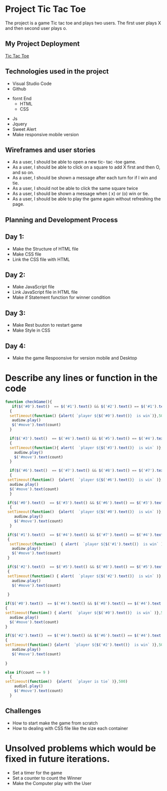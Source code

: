 <!-- md => markdown -->
<!-- Github markdown -->


<!-- heading part -->
#  Project Tic Tac Toe

The project is a game Tic tac toe and plays two users. The first user plays X and then second user plays o.

## My Project Deployment
[Tic Tac Toe](https://abdulah68.github.io/project-1/)

## Technologies used in the project

* Visual Studio Code
* Github
- fornt End
   * HTML
   * CSS
* Js
* Jquery
* Sweet Alert
* Make responsive mobile version

## Wireframes and user stories

* As a user, I should be able to open a new tic- tac -toe game.
* As a user, I should be able to click on a square to add X first and then O, and so on.
* As a user, I should be shown a message after each turn for if I win and tie. 
* As a user, I should not be able to click the same square twice
* As a user, I should be shown a message when ( x) or  (o) win or tie.
* As a user, I should be able to play the game again without refreshing the page.


## Planning and Development Process

## Day 1:
* Make the Structure of HTML file 
* Make CSS file 
* Link the CSS file with HTML 
## Day 2:
* Make JavaScript file 
* Link JavaScript file in HTML file 
* Make if Statement function for winner condition
## Day 3:
* Make Rest buuton to restart game 
* Make Style in CSS 
## Day 4:
* Make the game Respoonsive for version mobile and Desktop

# Describe any lines or function in the code

```js
function checkGame(){
   if($('#0').text()  == $('#1').text() && $('#2').text() == $('#1').text() && $('#2').text() != "")
  {
  setTimeout(function() {alert( `player ${$('#0').text()}  is win`)},500)
   audiow.play()
   $('#move').text(count)
  }

  if($('#3').text()  == $('#4').text() && $('#5').text() == $('#4').text() && $('#5').text() != "")
  {
  setTimeout(function(){ alert(  `player ${$('#3').text()}  is win` )},500)
    audiow.play()
    $('#move').text(count)
  }

  if($('#6').text()  == $('#7').text() && $('#8').text() == $('#7').text() && $('#8').text() != "")
  {
 setTimeout(function()  {alert(  `player ${$('#6').text()}  is win` )},500)
  audiow.play()
  $('#move').text(count) 
  }

 if($('#0').text()  == $('#3').text() && $('#6').text() == $('#3').text() && $('#6').text() != "")
  {
 setTimeout(function()  {alert(  `player ${$('#0').text()}  is win` )},500)
    audiow.play()
    $('#move').text(count)
  }

 if($('#1').text()  == $('#4').text() && $('#7').text() == $('#4').text() && $('#7').text() != "")
 {
  setTimeout(function()  { alert(  `player ${$('#1').text()}  is win` )},500)
   audiow.play()
   $('#move').text(count) 
 }

 if($('#2').text()  == $('#5').text() && $('#8').text() == $('#5').text() && $('#8').text() != "")
 {
 setTimeout(function() { alert(  `player ${$('#2').text()}  is win` )},500)
   audiow.play()
   $('#move').text(count)
   
 }

if($('#0').text()  == $('#4').text() && $('#8').text() == $('#4').text() && $('#8').text() != "")
{
setTimeout(function() { alert(  `player ${$('#0').text()}  is win` )},500)
  audiow.play()
  $('#move').text(count)
}

if($('#2').text()  == $('#4').text() && $('#6').text() == $('#4').text() && $('#6').text() != "")
{
setTimeout(function() {alert(  `player ${$('#2').text()}  is win` )},500)
   audiow.play()
   $('#move').text(count) 
   
} 

else if(count == 9 ) 
  {
setTimeout(function()  {alert(  `player is tie` )},500) 
    audiol.play() 
    $('#move').text(count)
  }
```
## Challenges

* How to start make the game from scratch 
* How to dealing with CSS file like the size each container 






# Unsolved problems which would be fixed in future iterations.

* Set a timer for the game 
* Set a counter to count the Winner 
* Make the Computer play with the User 




